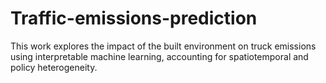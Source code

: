 # Traffic-emissions-prediction
This work explores the impact of the built environment on truck emissions using interpretable machine learning, accounting for spatiotemporal and policy heterogeneity.
